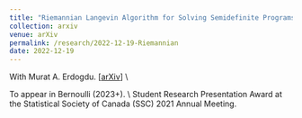 ```yaml
---
title: "Riemannian Langevin Algorithm for Solving Semidefinite Programs"
collection: arxiv
venue: arXiv 
permalink: /research/2022-12-19-Riemannian
date: 2022-12-19
---
```


With Murat A. Erdogdu. 
\[[arXiv](https://arxiv.org/abs/2010.11176)\] \\
<!--  -->
To appear in Bernoulli (2023+). \\
Student Research Presentation Award at the Statistical Society of Canada (SSC) 2021 Annual Meeting. 
